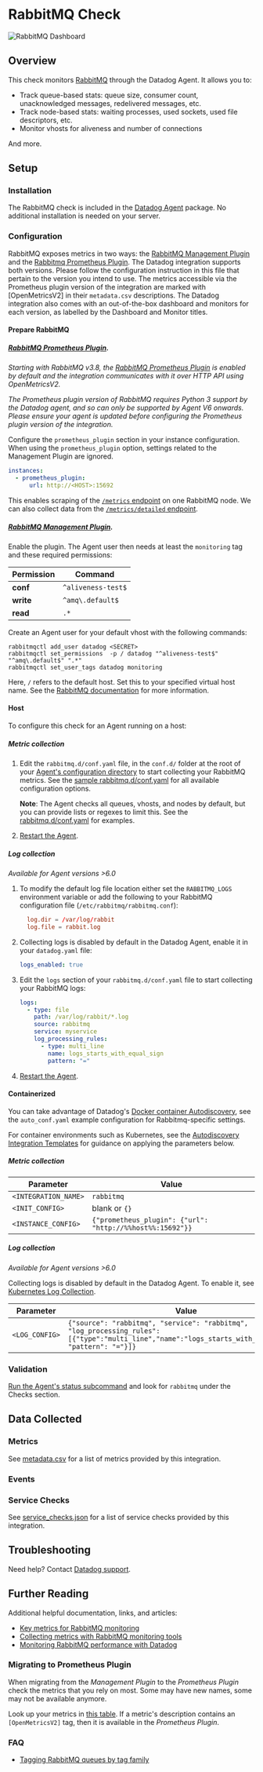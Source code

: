 # RabbitMQ Check

![RabbitMQ Dashboard][1]

## Overview

This check monitors [RabbitMQ][2] through the Datadog Agent. It allows you to:

- Track queue-based stats: queue size, consumer count, unacknowledged messages, redelivered messages, etc.
- Track node-based stats: waiting processes, used sockets, used file descriptors, etc.
- Monitor vhosts for aliveness and number of connections

And more.

## Setup

### Installation

The RabbitMQ check is included in the [Datadog Agent][3] package. No additional installation is needed on your server.

### Configuration

RabbitMQ exposes metrics in two ways: the [RabbitMQ Management Plugin][4] and the [Rabbitmq Prometheus Plugin][19]. The Datadog integration supports both versions. Please follow the configuration instruction in this file that pertain to the version you intend to use. The metrics accessible via the Prometheus plugin version of the integration are marked with [OpenMetricsV2] in their `metadata.csv` descriptions. The Datadog integration also comes with an out-of-the-box dashboard and monitors for each version, as labelled by the Dashboard and Monitor titles.

#### Prepare RabbitMQ

##### [RabbitMQ Prometheus Plugin][19].

*Starting with RabbitMQ v3.8, the [RabbitMQ Prometheus Plugin][19] is enabled by default and the integration communicates with it over HTTP API using OpenMetricsV2.*

*The Prometheus plugin version of RabbitMQ requires Python 3 support by the Datadog agent, and so can only be supported by Agent V6 onwards. Please ensure your agent is updated before configuring the Prometheus plugin version of the integration.*

Configure the `prometheus_plugin` section in your instance configuration. When using the `prometheus_plugin` option, settings related to the Management Plugin are ignored.

 ```yaml
 instances:
   - prometheus_plugin:
       url: http://<HOST>:15692
 ```

 This enables scraping of the [`/metrics` endpoint][20] on one RabbitMQ node. We can also collect data from the [`/metrics/detailed` endpoint][22].


##### [RabbitMQ Management Plugin][4].

Enable the plugin. The Agent user then needs at least the `monitoring` tag and these required permissions:

| Permission | Command            |
| ---------- | ------------------ |
| **conf**   | `^aliveness-test$` |
| **write**  | `^amq\.default$`   |
| **read**   | `.*`               |

Create an Agent user for your default vhost with the following commands:

```text
rabbitmqctl add_user datadog <SECRET>
rabbitmqctl set_permissions  -p / datadog "^aliveness-test$" "^amq\.default$" ".*"
rabbitmqctl set_user_tags datadog monitoring
```

Here, `/` refers to the default host. Set this to your specified virtual host name. See the [RabbitMQ documentation][5] for more information.

<!-- xxx tabs xxx -->
<!-- xxx tab "Host" xxx -->

#### Host

To configure this check for an Agent running on a host:

##### Metric collection

1. Edit the `rabbitmq.d/conf.yaml` file, in the `conf.d/` folder at the root of your [Agent's configuration directory][6] to start collecting your RabbitMQ metrics. See the [sample rabbitmq.d/conf.yaml][7] for all available configuration options.

    **Note**: The Agent checks all queues, vhosts, and nodes by default, but you can provide lists or regexes to limit this. See the [rabbitmq.d/conf.yaml][7] for examples.

2. [Restart the Agent][8].

##### Log collection

_Available for Agent versions >6.0_

1. To modify the default log file location either set the `RABBITMQ_LOGS` environment variable or add the following to your RabbitMQ configuration file (`/etc/rabbitmq/rabbitmq.conf`):

   ```conf
     log.dir = /var/log/rabbit
     log.file = rabbit.log
   ```

2. Collecting logs is disabled by default in the Datadog Agent, enable it in your `datadog.yaml` file:

   ```yaml
   logs_enabled: true
   ```

3. Edit the `logs` section of your `rabbitmq.d/conf.yaml` file to start collecting your RabbitMQ logs:

   ```yaml
   logs:
     - type: file
       path: /var/log/rabbit/*.log
       source: rabbitmq
       service: myservice
       log_processing_rules:
         - type: multi_line
           name: logs_starts_with_equal_sign
           pattern: "="
   ```

4. [Restart the Agent][8].

<!-- xxz tab xxx -->
<!-- xxx tab "Containerized" xxx -->

#### Containerized

You can take advantage of Datadog's [Docker container Autodiscovery][21], see the `auto_conf.yaml` example configuration for Rabbitmq-specific settings.

For container environments such as Kubernetes, see the [Autodiscovery Integration Templates][9] for guidance on applying the parameters below.

##### Metric collection

| Parameter            | Value                                        |
| -------------------- | -------------------------------------------- |
| `<INTEGRATION_NAME>` | `rabbitmq`                                   |
| `<INIT_CONFIG>`      | blank or `{}`                                |
| `<INSTANCE_CONFIG>`  | `{"prometheus_plugin": {"url": "http://%%host%%:15692"}}` |

##### Log collection

_Available for Agent versions >6.0_

Collecting logs is disabled by default in the Datadog Agent. To enable it, see [Kubernetes Log Collection][10].

| Parameter      | Value                                                                                                                                               |
| -------------- | --------------------------------------------------------------------------------------------------------------------------------------------------- |
| `<LOG_CONFIG>` | `{"source": "rabbitmq", "service": "rabbitmq", "log_processing_rules": [{"type":"multi_line","name":"logs_starts_with_equal_sign", "pattern": "="}]}` |

<!-- xxz tab xxx -->
<!-- xxz tabs xxx -->

### Validation

[Run the Agent's status subcommand][11] and look for `rabbitmq` under the Checks section.

## Data Collected

### Metrics

See [metadata.csv][12] for a list of metrics provided by this integration.

### Events

### Service Checks

See [service_checks.json][14] for a list of service checks provided by this integration.

## Troubleshooting

Need help? Contact [Datadog support][13].

## Further Reading

Additional helpful documentation, links, and articles:

- [Key metrics for RabbitMQ monitoring][15]
- [Collecting metrics with RabbitMQ monitoring tools][16]
- [Monitoring RabbitMQ performance with Datadog][17]

### Migrating to Prometheus Plugin

When migrating from the *Management Plugin* to the *Prometheus Plugin* check the metrics that you rely on most. Some may have new names, some may not be available anymore.

Look up your metrics in [this table][23]. If a metric's description contains an `[OpenMetricsV2]` tag, then it is available in the *Prometheus Plugin*.


### FAQ

- [Tagging RabbitMQ queues by tag family][18]

[1]: https://raw.githubusercontent.com/DataDog/integrations-core/master/rabbitmq/images/rabbitmq_dashboard.png
[2]: https://www.rabbitmq.com
[3]: https://app.datadoghq.com/account/settings#agent
[4]: https://www.rabbitmq.com/management.html
[5]: https://www.rabbitmq.com/rabbitmqctl.8.html#set_permissions
[6]: https://docs.datadoghq.com/agent/guide/agent-configuration-files/#agent-configuration-directory
[7]: https://github.com/DataDog/integrations-core/blob/master/rabbitmq/datadog_checks/rabbitmq/data/conf.yaml.example
[8]: https://docs.datadoghq.com/agent/guide/agent-commands/#start-stop-and-restart-the-agent
[9]: https://docs.datadoghq.com/agent/kubernetes/integrations/
[10]: https://docs.datadoghq.com/agent/kubernetes/log/
[11]: https://docs.datadoghq.com/agent/guide/agent-commands/#agent-status-and-information
[12]: https://github.com/DataDog/integrations-core/blob/master/rabbitmq/metadata.csv
[13]: https://docs.datadoghq.com/help/
[14]: https://github.com/DataDog/integrations-core/blob/master/rabbitmq/assets/service_checks.json
[15]: https://www.datadoghq.com/blog/rabbitmq-monitoring
[16]: https://www.datadoghq.com/blog/rabbitmq-monitoring-tools
[17]: https://www.datadoghq.com/blog/monitoring-rabbitmq-performance-with-datadog
[18]: https://docs.datadoghq.com/integrations/faq/tagging-rabbitmq-queues-by-tag-family/
[19]: https://www.rabbitmq.com/prometheus.html
[20]: https://www.rabbitmq.com/prometheus.html#default-endpoint
[21]: https://docs.datadoghq.com/containers/docker/integrations/?tab=dockeradv2
[22]: https://www.rabbitmq.com/prometheus.html#detailed-endpoint
[23]: https://docs.datadoghq.com/integrations/rabbitmq/?tab=host#metrics
